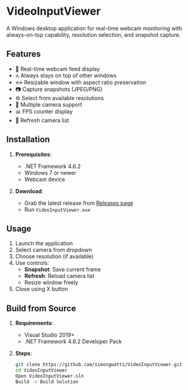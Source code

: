 ﻿# VideoInputViewer

A Windows desktop application for real-time webcam monitoring with always-on-top capability, resolution selection, and snapshot capture.

## Features

- 🎥 Real-time webcam feed display
- 🔝 Always stays on top of other windows
- ↔️ Resizable window with aspect ratio preservation
- 📷 Capture snapshots (JPEG/PNG)
- ⚙️ Select from available resolutions
- 🔄 Multiple camera support
- 📊 FPS counter display
- 🔄 Refresh camera list

## Installation

1. **Prerequisites**:
   - .NET Framework 4.6.2
   - Windows 7 or newer
   - Webcam device

2. **Download**:
   - Grab the latest release from [Releases page](https://github.com/simongwatts/VideoInputViewer/releases)
   - Run `VideoInputViewer.exe`

## Usage

1. Launch the application
2. Select camera from dropdown
3. Choose resolution (if available)
4. Use controls:
   - **Snapshot**: Save current frame
   - **Refresh**: Reload camera list
   - Resize window freely
5. Close using X button

## Build from Source

1. **Requirements**:
   - Visual Studio 2019+
   - .NET Framework 4.6.2 Developer Pack

2. **Steps**:
   ```bash
   git clone https://github.com/simongwatts/VideoInputViewer.git
   cd VideoInputViewer
   Open VideoInputViewer.sln
   Build -> Build Solution